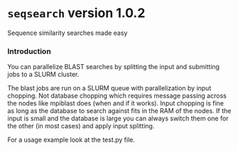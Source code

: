 # `seqsearch` version 1.0.2

Sequence similarity searches made easy

### Introduction
You can parallelize BLAST searches by splitting the input and submitting jobs to a SLURM cluster.

The blast jobs are run on a SLURM queue with parallelization by input chopping. Not database chopping which requires message passing across the nodes like mpiblast does (when and if it works).
Input chopping is fine as long as the database to search against fits in the RAM of the nodes. If the input is small and the database is large you can always switch them one for the other (in most cases) and apply input splitting.

For a usage example look at the test.py file.
